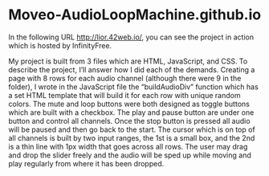 # Moveo-AudioLoopMachine.github.io

In the following URL http://lior.42web.io/, you can see the project in action which is hosted by InfinityFree.

My project is built from 3 files which are HTML, JavaScript, and CSS. To describe the project, I’ll answer how I did each of the demands. Creating a page with 8 rows for each audio channel (although there were 9 in the folder), I wrote in the JavaScript file the “buildAudioDiv” function which has a set HTML template that will build it for each row with unique random colors.  The mute and loop buttons were both designed as toggle buttons which are built with a checkbox. The play and pause button are under one button and control all channels. Once the stop button is pressed all audio will be paused and then go back to the start. The cursor which is on top of all channels is built by two input ranges, the 1st  is a small box, and the 2nd is a thin line with 1px width that goes across all rows. The user may drag and drop the slider freely and the audio will be sped up while moving and play regularly from where it has been dropped.
